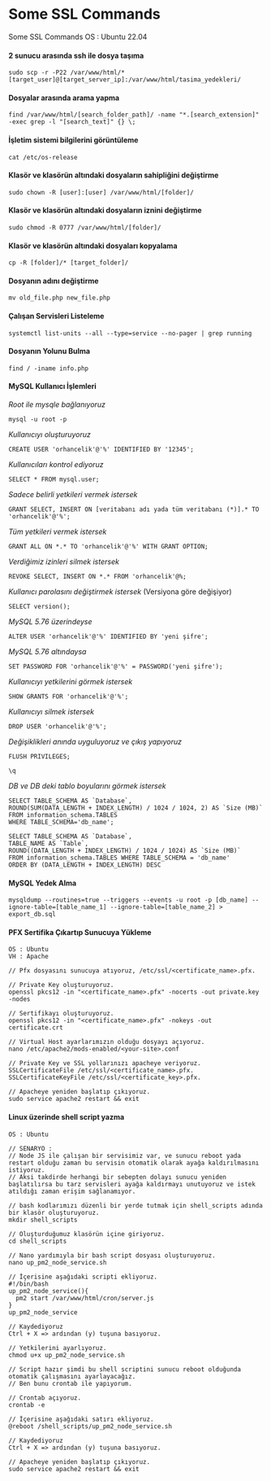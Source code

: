 # Some SSL Commands
Some SSL Commands OS : Ubuntu 22.04

#### 2 sunucu arasında ssh ile dosya taşıma
~~~ ssh
sudo scp -r -P22 /var/www/html/* [target_user]@[target_server_ip]:/var/www/html/tasima_yedekleri/
~~~

#### Dosyalar arasında arama yapma
~~~ ssh
find /var/www/html/[search_folder_path]/ -name "*.[search_extension]" -exec grep -l "[search_text]" {} \;
~~~

#### İşletim sistemi bilgilerini görüntüleme
~~~ ssh
cat /etc/os-release
~~~

#### Klasör ve klasörün altındaki dosyaların sahipliğini değiştirme
~~~ ssh
sudo chown -R [user]:[user] /var/www/html/[folder]/
~~~

#### Klasör ve klasörün altındaki dosyaların iznini değiştirme
~~~ ssh
sudo chmod -R 0777 /var/www/html/[folder]/
~~~

#### Klasör ve klasörün altındaki dosyaları kopyalama
~~~ ssh
cp -R [folder]/* [target_folder]/
~~~

#### Dosyanın adını değiştirme
~~~ ssh
mv old_file.php new_file.php
~~~

#### Çalışan Servisleri Listeleme
~~~ ssh
systemctl list-units --all --type=service --no-pager | grep running
~~~

#### Dosyanın Yolunu Bulma
~~~ ssh
find / -iname info.php
~~~

#### MySQL Kullanıcı İşlemleri
*Root ile mysqle bağlanıyoruz*
~~~ ssh 
mysql -u root -p
~~~

*Kullanıcıyı oluşturuyoruz*
~~~ ssh 
CREATE USER 'orhancelik'@'%' IDENTIFIED BY '12345';
~~~

*Kullanıcıları kontrol ediyoruz*
~~~ ssh 
SELECT * FROM mysql.user;
~~~

*Sadece belirli yetkileri vermek istersek*
~~~ ssh 
GRANT SELECT, INSERT ON [veritabanı adı yada tüm veritabanı (*)].* TO 'orhancelik'@'%';
~~~

*Tüm yetkileri vermek istersek*
~~~ ssh 
GRANT ALL ON *.* TO 'orhancelik'@'%' WITH GRANT OPTION;
~~~

*Verdiğimiz izinleri silmek istersek*
~~~ ssh 
REVOKE SELECT, INSERT ON *.* FROM 'orhancelik'@%;
~~~

*Kullanıcı parolasını değiştirmek istersek* (Versiyona göre değişiyor)
~~~ ssh 
SELECT version();
~~~

*MySQL 5.76 üzerindeyse*
~~~ ssh 
ALTER USER 'orhancelik'@'%' IDENTIFIED BY 'yeni şifre';
~~~

*MySQL 5.76 altındaysa*
~~~ ssh 
SET PASSWORD FOR 'orhancelik'@'%' = PASSWORD('yeni şifre');
~~~

*Kullanıcıyı yetkilerini görmek istersek*
~~~ ssh 
SHOW GRANTS FOR 'orhancelik'@'%';
~~~

*Kullanıcıyı silmek istersek*
~~~ ssh 
DROP USER 'orhancelik'@'%';
~~~

*Değişiklikleri anında uyguluyoruz ve çıkış yapıyoruz*
~~~ ssh 
FLUSH PRIVILEGES;
~~~

~~~ ssh 
\q
~~~

*DB ve DB deki tablo boyularını görmek istersek*

~~~ ssh 
SELECT TABLE_SCHEMA AS `Database`, 
ROUND(SUM(DATA_LENGTH + INDEX_LENGTH) / 1024 / 1024, 2) AS `Size (MB)` 
FROM information_schema.TABLES
WHERE TABLE_SCHEMA='db_name';
~~~

~~~ ssh 
SELECT TABLE_SCHEMA AS `Database`,
TABLE_NAME AS `Table`,
ROUND((DATA_LENGTH + INDEX_LENGTH) / 1024 / 1024) AS `Size (MB)`
FROM information_schema.TABLES WHERE TABLE_SCHEMA = 'db_name'
ORDER BY (DATA_LENGTH + INDEX_LENGTH) DESC
~~~

#### MySQL Yedek Alma
~~~ ssh 
mysqldump --routines=true --triggers --events -u root -p [db_name] --ignore-table=[table_name_1] --ignore-table=[table_name_2] > export_db.sql
~~~

#### PFX Sertifika Çıkartıp Sunucuya Yükleme
~~~ ssh 
OS : Ubuntu
VH : Apache

// Pfx dosyasını sunucuya atıyoruz, /etc/ssl/<certificate_name>.pfx.

// Private Key oluşturuyoruz.
openssl pkcs12 -in "<certificate_name>.pfx" -nocerts -out private.key -nodes

// Sertifikayı oluşturuyoruz.
openssl pkcs12 -in "<certificate_name>.pfx" -nokeys -out certificate.crt

// Virtual Host ayarlarımızın olduğu dosyayı açıyoruz.
nano /etc/apache2/mods-enabled/<your-site>.conf

// Private Key ve SSL yollarınızı apacheye veriyoruz.
SSLCertificateFile /etc/ssl/<certificate_name>.pfx.
SSLCertificateKeyFile /etc/ssl/<certificate_key>.pfx.

// Apacheye yeniden başlatıp çıkıyoruz.
sudo service apache2 restart && exit
~~~

#### Linux üzerinde shell script yazma
~~~ ssh 
OS : Ubuntu

// SENARYO : 
// Node JS ile çalışan bir servisimiz var, ve sunucu reboot yada restart olduğu zaman bu servisin otomatik olarak ayağa kaldırılmasını istiyoruz.
// Aksi takdirde herhangi bir sebepten dolayı sunucu yeniden başlatılırsa bu tarz servisleri ayağa kaldırmayı unutuyoruz ve istek atıldığı zaman erişim sağlanamıyor.

// bash kodlarımızı düzenli bir yerde tutmak için shell_scripts adında bir klasör oluşturuyoruz.
mkdir shell_scripts

// Oluşturduğumuz klasörün içine giriyoruz.
cd shell_scripts

// Nano yardımıyla bir bash script dosyası oluşturuyoruz.
nano up_pm2_node_service.sh

// İçerisine aşağıdaki scripti ekliyoruz.
#!/bin/bash
up_pm2_node_service(){
  pm2 start /var/www/html/cron/server.js
}
up_pm2_node_service

// Kaydediyoruz
Ctrl + X => ardından (y) tuşuna basıyoruz.

// Yetkilerini ayarlıyoruz.
chmod u+x up_pm2_node_service.sh

// Script hazır şimdi bu shell scriptini sunucu reboot olduğunda otomatik çalışmasını ayarlayacağız.
// Ben bunu crontab ile yapıyorum.

// Crontab açıyoruz.
crontab -e

// İçerisine aşağıdaki satırı ekliyoruz.
@reboot /shell_scripts/up_pm2_node_service.sh

// Kaydediyoruz
Ctrl + X => ardından (y) tuşuna basıyoruz.

// Apacheye yeniden başlatıp çıkıyoruz.
sudo service apache2 restart && exit
~~~
